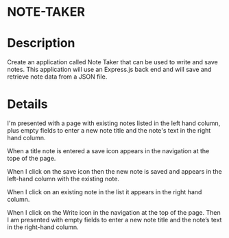 # NOTE-TAKER

# Description 
Create an application called Note Taker that can be used to write and save notes. This application will use an Express.js back end and will save and retrieve note data from a JSON file.

# Details
I'm presented with a page with existing notes listed in the left hand column, plus empty fields to enter a new note title and the note's text in the right hand column.

When a title note is entered a save icon appears in the navigation at the tope of the page.

When I click on the save icon then the new note is saved and appears in the left-hand column with the existing note.

When I click on an existing note in the list it appears in the right hand column.

When I click on the Write icon in the navigation at the top of the page. Then I am presented with empty fields to enter a new note title and the note’s text in the right-hand column.
